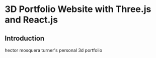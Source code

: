 # 3D Portfolio Website with Three.js and React.js

## Introduction
hector mosquera turner's personal 3d portfolio

